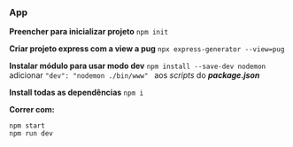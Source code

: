 ### App

**Preencher para inicializar projeto**
```npm init```

**Criar projeto express com a view a pug**
```npx express-generator --view=pug```

**Instalar módulo para usar modo dev**
```npm install --save-dev nodemon```
adicionar ```"dev": "nodemon ./bin/www" ``` aos _scripts_ do _**package.json**_

**Install todas as dependências**
```npm i```

**Correr com:**
```
npm start
npm run dev
```
